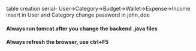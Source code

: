 table creation serial- User->Category->Budget->Wallet->Expense->Income
insert in User and Category
change password in john_doe



#### Always run tomcat after you change the backend .java files
#### Always refresh the browser, use ctrl+F5